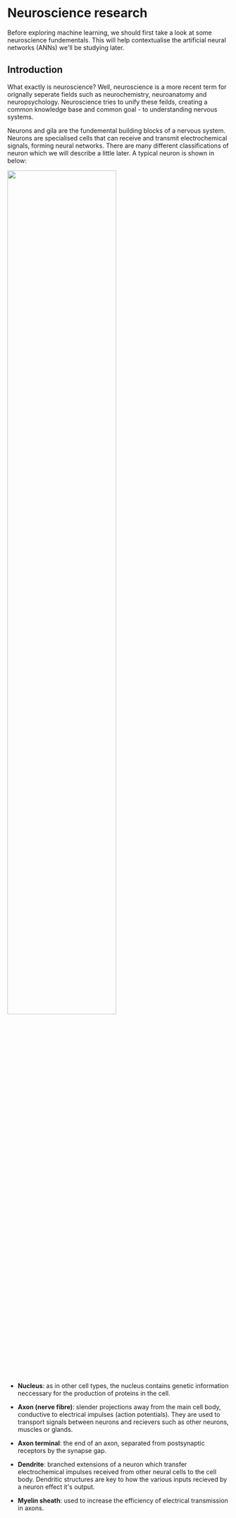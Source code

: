 # Neuroscience research

Before exploring machine learning, we should first take a look at some neuroscience fundementals. This will help contextualise the
artificial neural networks (ANNs) we'll be studying later.


## Introduction

What exactly is neuroscience? Well, neuroscience is a more recent term for orignally seperate fields such as neurochemistry,
neuroanatomy and neuropsychology. Neuroscience tries to unify these feilds, creating a common knowledge base and common goal -
to understanding nervous systems.

Neurons and gila are the fundemental building blocks of a nervous system. Neurons are specialised cells that can receive and
transmit electrochemical signals, forming neural networks. There are many different classifications of neuron which we will
describe a little later. A typical neuron is shown in below:

<p>
  <img width='70%' src='https://teachmeanatomy.info/wp-content/uploads/Structure-of-a-Neurone.jpg'>
</p>

* **Nucleus**: as in other cell types, the nucleus contains genetic information neccessary for the production of proteins in the
  cell.
  
* **Axon (nerve fibre)**: slender projections away from the main cell body, conductive to electrical impulses (action potentials). 
  They are used to transport signals between neurons and recievers such as other neurons, muscles or glands.
  
* **Axon terminal**: the end of an axon, separated from postsynaptic receptors by the synapse gap.

* **Dendrite**: branched extensions of a neuron which transfer electrochemical impulses received from other neural cells to the
  cell body. Dendritic structures are key to how the various inputs recieved by a neuron effect it's output.

* **Myelin sheath**: used to increase the efficiency of electrical transmission in axons.


